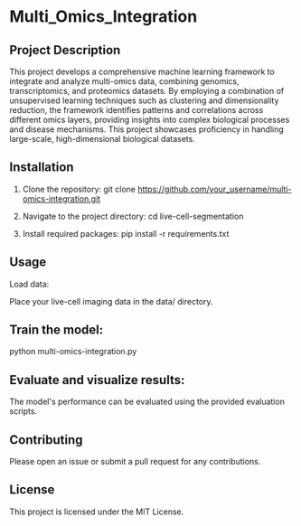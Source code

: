 # Multi_Omics_Integration

## Project Description
This project develops a comprehensive machine learning framework to integrate and analyze multi-omics data, combining genomics, transcriptomics, and proteomics datasets. By employing a combination of unsupervised learning techniques such as clustering and dimensionality reduction, the framework identifies patterns and correlations across different omics layers, providing insights into complex biological processes and disease mechanisms. This project showcases proficiency in handling large-scale, high-dimensional biological datasets.

## Installation
1. Clone the repository:
git clone https://github.com/your_username/multi-omics-integration.git

2. Navigate to the project directory:
cd live-cell-segmentation

3. Install required packages:
pip install -r requirements.txt

## Usage
Load data:

Place your live-cell imaging data in the data/ directory.

## Train the model:
python multi-omics-integration.py

## Evaluate and visualize results:
The model's performance can be evaluated using the provided evaluation scripts.

## Contributing
Please open an issue or submit a pull request for any contributions.

## License
This project is licensed under the MIT License.
